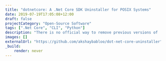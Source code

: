 ```yaml
---
title: "dotnetcore: A .Net Core SDK Uninstaller for POSIX Systems"
date: 2019-07-19T17:05:08+12:00
draft: false
projectCategory: "Open-Source Software"
tags: [".Net Core", "CLI", "Python"]
description: "There is no official way to remove previous versions of .Net Core SDKs in POSIX systems, this tool can help you with that."
images: []
externalUrl: "https://github.com/akshaybabloo/dot-net-core-uninstaller"
_build:
    render: never
---
```

